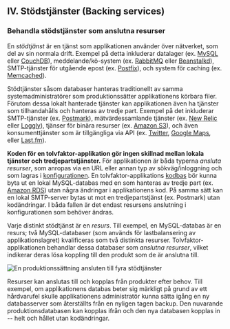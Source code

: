 ## IV. Stödstjänster (Backing services)
### Behandla stödstjänster som anslutna resurser

En *stödtjänst* är en tjänst som applikationen använder över nätverket, som del av sin normala drift. Exempel på detta inkluderar datalager (ex. [MySQL](http://dev.mysql.com/) eller [CouchDB](http://couchdb.apache.org/)), meddelande/kö-system (ex. [RabbitMQ](http://www.rabbitmq.com/) eller [Beanstalkd](https://beanstalkd.github.io)), SMTP-tjänster för utgående epost (ex. [Postfix](http://www.postfix.org/)), och system för caching (ex. [Memcached](http://memcached.org/)).

Stödtjänster såsom databaser hanteras traditionellt av samma systemadministratörer som produktionssätter applikationens körbara filer. Förutom dessa lokalt hanterade tjänster kan applikationen även ha tjänster som tillhandahålls och hanteras av tredje part. Exempel på det inkluderar SMTP-tjänster (ex. [Postmark](http://postmarkapp.com/)), mätvärdessamlande tjänster (ex. [New Relic](http://newrelic.com/) eller [Loggly](http://www.loggly.com/)), tjänser för binära resurser (ex. [Amazon S3](http://aws.amazon.com/s3/)), och även konsumenttjänster som är tillgängliga via API (ex. [Twitter](http://dev.twitter.com/), [Google Maps](https://developers.google.com/maps/), eller [Last.fm](http://www.last.fm/api)).

**Koden för en tolvfaktor-applikation gör ingen skillnad mellan lokala tjänster och tredjepartstjänster.** För applikationen är båda typerna *ansluta resurser*, som anropas via en URL eller annan typ av sökväg/inloggning och som lagras i [konfigurationen](./config). En tolvfaktor-applikations [kodbas](./codebase) bör kunna byta ut en lokal MySQL-databas med en som hanteras av tredje part (ex. [Amazon RDS](http://aws.amazon.com/rds/)) utan några ändringar i applikationens kod. På samma sätt kan en lokal SMTP-server bytas ut mot en tredjepartstjänst (ex. Postmark) utan kodändringar. I båda fallen är det endast resursens anslutning i konfigurationen som behöver ändras.

Varje distinkt stödtjänst är en *resurs*. Till exempel, en MySQL-databas är en resurs; två MySQL-databaser (som används för lastbalansering av applikationslagret) kvalificeras som två distinkta resurser. Tolvfaktor-applikationen behandlar dessa databaser som *anslutna resurser*, vilket indikerar deras lösa koppling till den produkt som de är anslutna till.

<img src="/images/attached-resources.png" class="full" alt="En produktionssättning ansluten till fyra stödtjänster" />

Resurser kan anslutas till och kopplas från produkter efter behov. Till exempel, om applikationens databas beter sig märkligt på grund av ett hårdvarufel skulle applikationens administratör kunna sätta igång en ny databasserver som återställts från en nyligen tagen backup. Den nuvarande produktionsdatabasen kan kopplas ifrån och den nya databasen kopplas in -- helt och hållet utan kodändringar.
